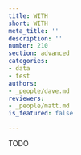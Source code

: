 ```yaml
---
title: WITH
short: WITH
meta_title: ''
description: ''
number: 210
section: advanced
categories:
- data
- test
authors:
- _people/dave.md
reviewers:
- _people/matt.md
is_featured: false

---
```

TODO